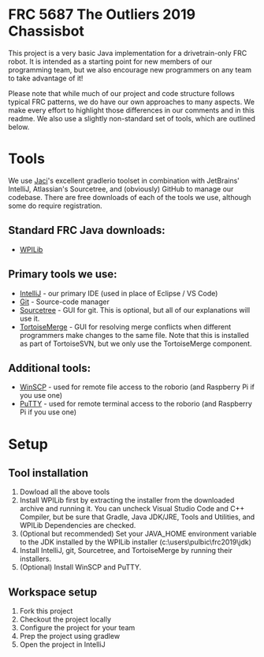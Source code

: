 FRC 5687 The Outliers 2019 Chassisbot
===

This project is a very basic Java implementation for a drivetrain-only FRC robot.  It is intended as a starting point for new members of our programming team, but we also encourage new programmers on any team to take advantage of it!

Please note that while much of our project and code structure follows typical FRC patterns, we do have our own approaches to many aspects.  We make every effort to highlight those differences in our comments and in this readme.  We also use a slightly non-standard set of tools, which are outlined below.

Tools
===
We use [Jaci](https://github.com/JacisNonsense)'s excellent gradlerio toolset in combination with JetBrains' IntelliJ, Atlassian's Sourcetree, and (obviously) GitHub to manage our codebase.  There are free downloads of each of the tools we use, although some do require registration.

Standard FRC Java downloads:
---
- [WPILib](https://github.com/wpilibsuite/allwpilib/releases/tag/v2019.4.1)

Primary tools we use:
---
- [IntelliJ](https://www.jetbrains.com/idea/download/) - our primary IDE (used in place of Eclipse / VS Code)  
- [Git](https://git-scm.com/downloads) - Source-code manager  
- [Sourcetree](https://www.sourcetreeapp.com/) - GUI for git.  This is optional, but all of our explanations will use it.  
- [TortoiseMerge](https://tortoisesvn.net/downloads.html) - GUI for resolving merge conflicts when different programmers make changes to the same file.  Note that this is installed as part of TortoiseSVN, but we only use the TortoiseMerge component.  

Additional tools:  
---
- [WinSCP](https://tortoisesvn.net/downloads.html) - used for remote file access to the roborio (and Raspberry Pi if you use one)  
- [PuTTY](https://www.putty.org/) - used for remote terminal access to the roborio (and Raspberry Pi if you use one)  

Setup
===

Tool installation
---
1. Dowload all the above tools
2. Install WPILib first by extracting the installer from the downloaded archive and running it.  You can uncheck Visual Studio Code and C++ Compiler, but be sure that Gradle, Java JDK/JRE, Tools and Utilities, and WPILib Dependencies are checked.
3. (Optional but recommended) Set your JAVA_HOME environment variable to the JDK installed by the WPILib installer (c:\users\pulbic\frc2019\jdk)
4. Install IntelliJ, git, Sourcetree, and TortoiseMerge by running their installers.
5. (Optional) Install WinSCP and PuTTY.

Workspace setup
---
1. Fork this project
2. Checkout the project locally
3. Configure the project for your team
4. Prep the project using gradlew
5. Open the project in IntelliJ 

